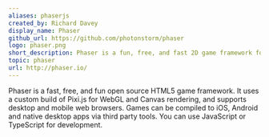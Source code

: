 ```yaml
---
aliases: phaserjs
created_by: Richard Davey
display_name: Phaser
github_url: https://github.com/photonstorm/phaser
logo: phaser.png
short_description: Phaser is a fun, free, and fast 2D game framework for making HTML5 games for desktop and mobile web browsers.
topic: phaser
url: http://phaser.io/
---
```

Phaser is a fast, free, and fun open source HTML5 game framework. It uses a custom build of Pixi.js for WebGL and Canvas rendering, and supports desktop and mobile web browsers. Games can be compiled to iOS, Android and native desktop apps via third party tools. You can use JavaScript or TypeScript for development.
